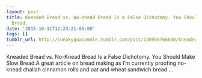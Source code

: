 ```yaml
---
layout: post
title: Kneaded Bread vs. No-Knead Bread Is a False Dichotomy. You Should Make Slow
  Bread.
date: '2015-10-11T12:23:21-05:00'
tags: []
tumblr_url: http://sneakyguacamole.tumblr.com/post/130958766600/kneaded-bread-vs-no-knead-bread-is-a-false
---
```

Kneaded Bread vs. No-Knead Bread Is a False Dichotomy. You Should Make Slow Bread.A great article on bread making as I’m currently proofing no-knead challah cinnamon rolls and oat and wheat sandwich bread …
